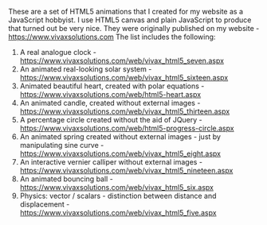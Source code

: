 
These are a set of HTML5 animations that I created for my website as a JavaScript hobbyist. I use HTML5 canvas and plain JavaScript to produce that turned out be very nice.
They were originally published on my website - https://www.vivaxsolutions.com
The list includes the following:
1) A real analogue clock - https://www.vivaxsolutions.com/web/vivax_html5_seven.aspx
2) An animated real-looking solar system - https://www.vivaxsolutions.com/web/vivax_html5_sixteen.aspx
3) Animated beautiful heart, created with polar equations - https://www.vivaxsolutions.com/web/html5-heart.aspx
4) An animated candle, created without external images - https://www.vivaxsolutions.com/web/vivax_html5_thirteen.aspx
5) A percentage circle created without the aid of JQuery - https://www.vivaxsolutions.com/web/html5-progress-circle.aspx
6) An animated spring created without external images - just by manipulating sine curve - https://www.vivaxsolutions.com/web/vivax_html5_eight.aspx
7) An interactive vernier calliper without external images - https://www.vivaxsolutions.com/web/vivax_html5_nineteen.aspx
8) An animated bouncing ball - https://www.vivaxsolutions.com/web/vivax_html5_six.aspx
9) Physics: vector / scalars - distinction between distance and displacement - https://www.vivaxsolutions.com/web/vivax_html5_five.aspx